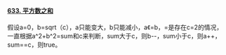 #### [633. 平方数之和](https://leetcode.cn/problems/sum-of-square-numbers/)

假设a=0，b=sqrt（c），a只能变大，b只能减小，a《=b，=是存在c=2的情况，一直根据a^2+b^2=sum和c来判断，sum大于c，则b--，sum小于c，则a++，sum==c，则true。